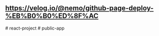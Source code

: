 ## https://velog.io/@nemo/github-page-deploy-%EB%B0%B0%ED%8F%AC
#   r e a c t - p r o j e c t  
 #   p u b l i c - a p p  
 
